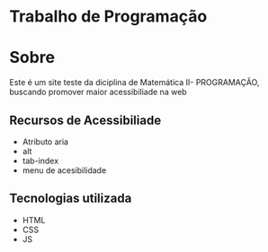 # Trabalho de Programação
# Sobre
Este é um site teste da diciplina de Matemática II- PROGRAMAÇÃO, buscando promover maior acessibiliade na web 
## Recursos de Acessibiliade
- Atributo aria
- alt
- tab-index
- menu de acesibilidade
## Tecnologias utilizada
- HTML
- CSS
- JS